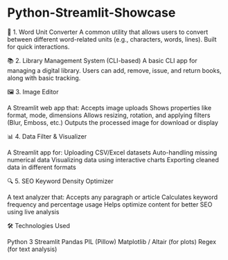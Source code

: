 # Python-Streamlit-Showcase
📏 1. Word Unit Converter 
A common utility that allows users to convert between different word-related units (e.g., characters, words, lines). Built for quick interactions.

📚 2. Library Management System (CLI-based)
A basic CLI app for managing a digital library. Users can add, remove, issue, and return books, along with basic tracking.

🖼️ 3. Image Editor

A Streamlit web app that:
Accepts image uploads
Shows properties like format, mode, dimensions
Allows resizing, rotation, and applying filters (Blur, Emboss, etc.)
Outputs the processed image for download or display

📊 4. Data Filter & Visualizer

A Streamlit app for:
Uploading CSV/Excel datasets
Auto-handling missing numerical data
Visualizing data using interactive charts
Exporting cleaned data in different formats

🔍 5. SEO Keyword Density Optimizer

A text analyzer that:
Accepts any paragraph or article
Calculates keyword frequency and percentage usage
Helps optimize content for better SEO using live analysis

🛠️ Technologies Used

Python 3
Streamlit
Pandas
PIL (Pillow)
Matplotlib / Altair (for plots)
Regex (for text analysis)


